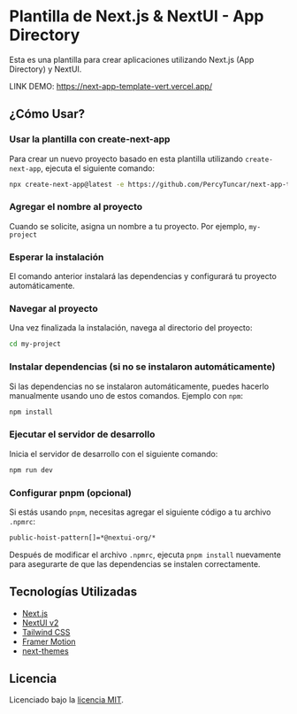 # Plantilla de Next.js & NextUI - App Directory

Esta es una plantilla para crear aplicaciones utilizando Next.js (App Directory) y NextUI.

LINK DEMO: https://next-app-template-vert.vercel.app/

## ¿Cómo Usar?

### Usar la plantilla con create-next-app

Para crear un nuevo proyecto basado en esta plantilla utilizando `create-next-app`, ejecuta el siguiente comando:

```bash
npx create-next-app@latest -e https://github.com/PercyTuncar/next-app-template
```
### Agregar el nombre al proyecto

Cuando se solicite, asigna un nombre a tu proyecto. Por ejemplo, ```my-project```

### Esperar la instalación

El comando anterior instalará las dependencias y configurará tu proyecto automáticamente.

### Navegar al proyecto

Una vez finalizada la instalación, navega al directorio del proyecto:

```bash
cd my-project
```

### Instalar dependencias (si no se instalaron automáticamente)

Si las dependencias no se instalaron automáticamente, puedes hacerlo manualmente usando uno de estos comandos. Ejemplo con `npm`:

```bash
npm install
```

### Ejecutar el servidor de desarrollo

Inicia el servidor de desarrollo con el siguiente comando:

```bash
npm run dev
```

### Configurar pnpm (opcional)

Si estás usando `pnpm`, necesitas agregar el siguiente código a tu archivo `.npmrc`:

```bash
public-hoist-pattern[]=*@nextui-org/*
```

Después de modificar el archivo `.npmrc`, ejecuta `pnpm install` nuevamente para asegurarte de que las dependencias se instalen correctamente.

## Tecnologías Utilizadas

- [Next.js](https://nextjs.org/docs/getting-started)
- [NextUI v2](https://nextui.org/)
- [Tailwind CSS](https://tailwindcss.com/)
- [Framer Motion](https://www.framer.com/motion/)
- [next-themes](https://github.com/pacocoursey/next-themes)

## Licencia

Licenciado bajo la [licencia MIT](https://github.com/nextui-org/next-app-template/blob/main/LICENSE).
```